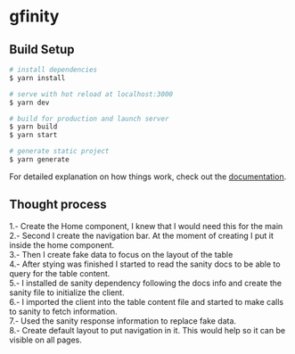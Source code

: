 # gfinity

## Build Setup

```bash
# install dependencies
$ yarn install

# serve with hot reload at localhost:3000
$ yarn dev

# build for production and launch server
$ yarn build
$ yarn start

# generate static project
$ yarn generate
```

For detailed explanation on how things work, check out the [documentation](https://nuxtjs.org).

## Thought process

1.- Create the Home component, I knew that I would need this for the main \
2.- Second I create the navigation bar. At the moment of creating I put it inside the home component. \
3.- Then I create fake data to focus on the layout of the table \
4.- After stying was finished I started to read the sanity docs to be able to query for the table content. \
5.- I installed de sanity dependency following the docs info and create the sanity file to initialize the client. \
6.- I imported the client into the table content file and started to make calls to sanity to fetch information. \
7.- Used the sanity response information to replace fake data. \
8.- Create default layout to put navigation in it. This would help so it can be visible on all pages.
